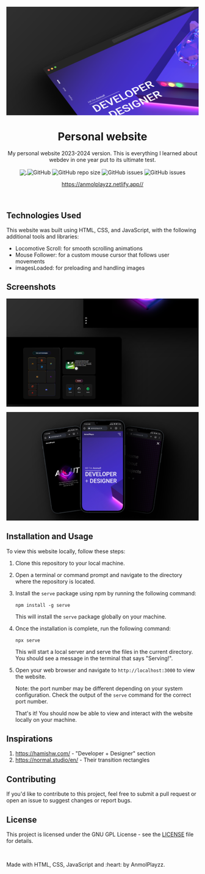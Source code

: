 <p align="center">
  <img src="https://github.com/AnmolPlayzz/AnmolPlayzz/blob/main/759shots_so.png?raw=true" align="center">
</p>
<h1 align="center" style="font-weight: bolder;">Personal website</h2>
<p align="center">My personal website 2023-2024 version. This is everything I learned about webdev in one year put to its ultimate test. </p>

<p align="center">
  <a href="https://discord.gg/QdRSaaNFmT" target="_blank">
    <img src="https://img.shields.io/discord/1000065932187664515?label=Discord&logo=Discord" align="center"  />
  </a>
  <img alt="GitHub" src="https://img.shields.io/github/license/anmolplayzz/personal-website-v2" align="center">
  <img alt="GitHub repo size" src="https://img.shields.io/github/repo-size/anmolplayzz/personal-website-v2" align="center">
  <img alt="GitHub issues" src="https://img.shields.io/github/issues-raw/anmolplayzz/personal-website-v2" align="center">
  <img alt="GitHub issues" src="https://img.shields.io/badge/Status-stable-green" align="center">


</p>
<p align="center">
    <a href="https://anmolplayzz.netlify.app/">https://anmolplayzz.netlify.app//</a>
</p>
<br>

## Technologies Used

This website was built using HTML, CSS, and JavaScript, with the following additional tools and libraries:

- Locomotive Scroll: for smooth scrolling animations
- Mouse Follower: for a custom mouse cursor that follows user movements
- imagesLoaded: for preloading and handling images

## Screenshots

<p align="center">
  <img src="https://github.com/AnmolPlayzz/AnmolPlayzz/blob/main/628shots_so.png?raw=true" align="center">
</p>

<p align="center">
  <img src="https://github.com/AnmolPlayzz/AnmolPlayzz/blob/main/303shots_so.png?raw=true" align="center">
</p>

## Installation and Usage

To view this website locally, follow these steps:

1. Clone this repository to your local machine.
2. Open a terminal or command prompt and navigate to the directory where the repository is located.
3. Install the `serve` package using npm by running the following command:

    ```
    npm install -g serve
    ```
    
    This will install the `serve` package globally on your machine.

4. Once the installation is complete, run the following command:

    ```
   npx serve
    ```

    This will start a local server and serve the files in the current directory. You should see a message in the terminal that says "Serving!".

5. Open your web browser and navigate to `http://localhost:3000` to view the website.

    Note: the port number may be different depending on your system configuration. Check the output of the `serve` command for the correct port number.

    That's it! You should now be able to view and interact with the website locally on your machine.

## Inspirations

1. https://hamishw.com/ - "Developer + Designer" section
2. https://normal.studio/en/ - Their transition rectangles

## Contributing

If you'd like to contribute to this project, feel free to submit a pull request or open an issue to suggest changes or report bugs.

## License

This project is licensed under the GNU GPL License - see the [LICENSE](LICENSE) file for details.


<br>

<p>Made with HTML, CSS, JavaScript and :heart: by AnmolPlayzz. </p>
